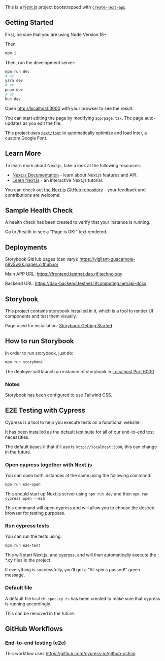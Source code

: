 This is a [Next.js](https://nextjs.org/) project bootstrapped with [`create-next-app`](https://github.com/vercel/next.js/tree/canary/packages/create-next-app).

## Getting Started

First, be sure that you are using Node Version 18+

Then

```bash
npm i
```

Then, run the development server:

```bash
npm run dev
# or
yarn dev
# or
pnpm dev
# or
bun dev
```

Open [http://localhost:3000](http://localhost:3000) with your browser to see the result.

You can start editing the page by modifying `app/page.tsx`. The page auto-updates as you edit the file.

This project uses [`next/font`](https://nextjs.org/docs/basic-features/font-optimization) to automatically optimize and load Inter, a custom Google Font.

## Learn More

To learn more about Next.js, take a look at the following resources:

- [Next.js Documentation](https://nextjs.org/docs) - learn about Next.js features and API.
- [Learn Next.js](https://nextjs.org/learn) - an interactive Next.js tutorial.

You can check out [the Next.js GitHub repository](https://github.com/vercel/next.js/) - your feedback and contributions are welcome!

## Sample Health Check

A health check has been created to verify that your instance is running.

Go to /health to see a "Page is OK!" text rendered.

## Deployments

Storybook GitHub pages (can vary): https://vigilant-guacamole-p8v5w3k.pages.github.io/

Main APP URL: https://frontend.testnet.dao.rif.technology

Backend URL: https://dao-backend.testnet.rifcomputing.net/api-docs

## Storybook

This project contains storybook installed in it, which is a tool to render UI components and test them visually.

Page used for installation: [Storybook Getting Started](https://storybook.js.org/docs/get-started/nextjs#getting-started)

## How to run Storybook

In order to run storybook, just do:

```bash
npm run storybook
```

The deployer will launch an instance of storybook in [Localhost Port 6000](http://localhost:6000)

### Notes

Storybook has been configured to use Tailwind CSS.


## E2E Testing with Cypress

Cypress is a tool to help you execute tests on a functional website.

It has been installed as the default test suite for all of our end-to-end test necessities.

The default baseUrl that it'll use is ```http://localhost:3000```, this can change in the future.

### Open cypress together with Next.js

You can open both instances at the same using the following command:

```bash
npm run e2e-open
```

This should start up Next.js server using ```npm run dev``` and then ```npm run cypress open --e2e```

This command will open cypress and will allow you to choose the desired browser for testing purposes.


### Run cypress tests

You can run the tests using:

```bash
npm run e2e-test
```

This will start Next.js, and cypress, and will then automatically execute the *.cy files in the project.

If everything is successfully, you'll get a "All specs passed!" green message.


### Default file

A default file ```health-spec.cy.ts``` has been created to make sure that cypress is running accordingly.

This can be removed in the future.


## GitHub Workflows

### End-to-end testing (e2e)

This workflow uses https://github.com/cypress-io/github-action

